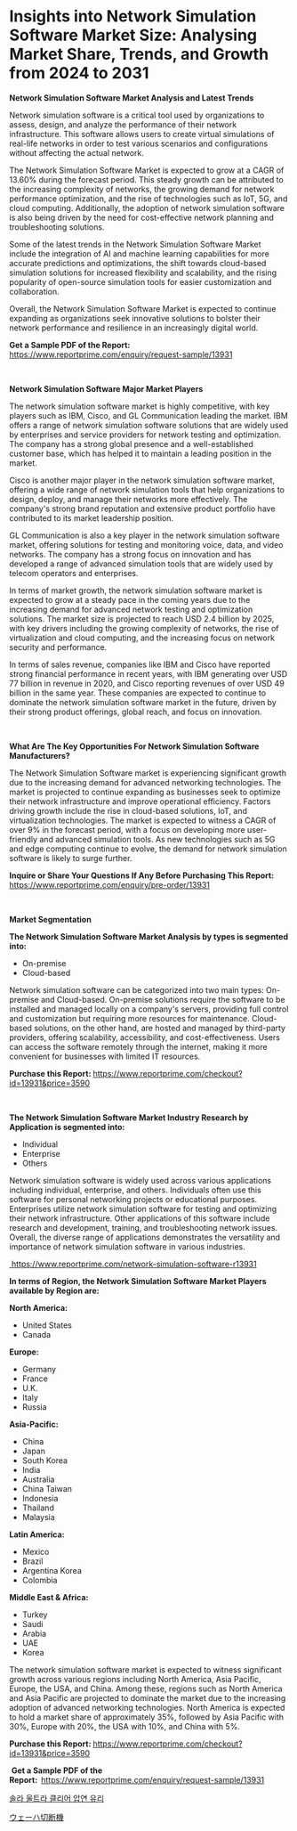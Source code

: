 <p><h1>Insights into Network Simulation Software Market Size: Analysing Market Share, Trends, and Growth from 2024 to 2031</h1></p><p><strong>Network Simulation Software Market Analysis and Latest Trends</strong></p>
<p><p>Network simulation software is a critical tool used by organizations to assess, design, and analyze the performance of their network infrastructure. This software allows users to create virtual simulations of real-life networks in order to test various scenarios and configurations without affecting the actual network.</p><p>The Network Simulation Software Market is expected to grow at a CAGR of 13.60% during the forecast period. This steady growth can be attributed to the increasing complexity of networks, the growing demand for network performance optimization, and the rise of technologies such as IoT, 5G, and cloud computing. Additionally, the adoption of network simulation software is also being driven by the need for cost-effective network planning and troubleshooting solutions.</p><p>Some of the latest trends in the Network Simulation Software Market include the integration of AI and machine learning capabilities for more accurate predictions and optimizations, the shift towards cloud-based simulation solutions for increased flexibility and scalability, and the rising popularity of open-source simulation tools for easier customization and collaboration.</p><p>Overall, the Network Simulation Software Market is expected to continue expanding as organizations seek innovative solutions to bolster their network performance and resilience in an increasingly digital world.</p></p>
<p><strong>Get a Sample PDF of the Report:&nbsp;</strong> <a href="https://www.reportprime.com/enquiry/request-sample/13931">https://www.reportprime.com/enquiry/request-sample/13931</a></p>
<p>&nbsp;</p>
<p><strong>Network Simulation Software Major Market Players</strong></p>
<p><p>The network simulation software market is highly competitive, with key players such as IBM, Cisco, and GL Communication leading the market. IBM offers a range of network simulation software solutions that are widely used by enterprises and service providers for network testing and optimization. The company has a strong global presence and a well-established customer base, which has helped it to maintain a leading position in the market.</p><p>Cisco is another major player in the network simulation software market, offering a wide range of network simulation tools that help organizations to design, deploy, and manage their networks more effectively. The company's strong brand reputation and extensive product portfolio have contributed to its market leadership position.</p><p>GL Communication is also a key player in the network simulation software market, offering solutions for testing and monitoring voice, data, and video networks. The company has a strong focus on innovation and has developed a range of advanced simulation tools that are widely used by telecom operators and enterprises.</p><p>In terms of market growth, the network simulation software market is expected to grow at a steady pace in the coming years due to the increasing demand for advanced network testing and optimization solutions. The market size is projected to reach USD 2.4 billion by 2025, with key drivers including the growing complexity of networks, the rise of virtualization and cloud computing, and the increasing focus on network security and performance.</p><p>In terms of sales revenue, companies like IBM and Cisco have reported strong financial performance in recent years, with IBM generating over USD 77 billion in revenue in 2020, and Cisco reporting revenues of over USD 49 billion in the same year. These companies are expected to continue to dominate the network simulation software market in the future, driven by their strong product offerings, global reach, and focus on innovation.</p></p>
<p>&nbsp;</p>
<p><strong>What Are The Key Opportunities For Network Simulation Software Manufacturers?</strong></p>
<p><p>The Network Simulation Software market is experiencing significant growth due to the increasing demand for advanced networking technologies. The market is projected to continue expanding as businesses seek to optimize their network infrastructure and improve operational efficiency. Factors driving growth include the rise in cloud-based solutions, IoT, and virtualization technologies. The market is expected to witness a CAGR of over 9% in the forecast period, with a focus on developing more user-friendly and advanced simulation tools. As new technologies such as 5G and edge computing continue to evolve, the demand for network simulation software is likely to surge further.</p></p>
<p><strong>Inquire or Share Your Questions If Any Before Purchasing This Report:</strong> <a href="https://www.reportprime.com/enquiry/pre-order/13931">https://www.reportprime.com/enquiry/pre-order/13931</a></p>
<p>&nbsp;</p>
<p><strong>Market Segmentation</strong></p>
<p><strong>The Network Simulation Software Market Analysis by types is segmented into:</strong></p>
<p><ul><li>On-premise</li><li>Cloud-based</li></ul></p>
<p><p>Network simulation software can be categorized into two main types: On-premise and Cloud-based. On-premise solutions require the software to be installed and managed locally on a company's servers, providing full control and customization but requiring more resources for maintenance. Cloud-based solutions, on the other hand, are hosted and managed by third-party providers, offering scalability, accessibility, and cost-effectiveness. Users can access the software remotely through the internet, making it more convenient for businesses with limited IT resources.</p></p>
<p><strong>Purchase this Report:&nbsp;</strong><a href="https://www.reportprime.com/checkout?id=13931&price=3590">https://www.reportprime.com/checkout?id=13931&price=3590</a></p>
<p>&nbsp;</p>
<p><strong>The Network Simulation Software Market Industry Research by Application is segmented into:</strong></p>
<p><ul><li>Individual</li><li>Enterprise</li><li>Others</li></ul></p>
<p><p>Network simulation software is widely used across various applications including individual, enterprise, and others. Individuals often use this software for personal networking projects or educational purposes. Enterprises utilize network simulation software for testing and optimizing their network infrastructure. Other applications of this software include research and development, training, and troubleshooting network issues. Overall, the diverse range of applications demonstrates the versatility and importance of network simulation software in various industries.</p></p>
<p><a href="https://www.reportprime.com/network-simulation-software-r13931">&nbsp;https://www.reportprime.com/network-simulation-software-r13931</a></p>
<p><strong>In terms of Region, the Network Simulation Software Market Players available by Region are:</strong></p>
<p>
    <p> <strong> North America: </strong>
        <ul>
            <li>United States</li>
            <li>Canada</li>
        </ul>
        </p> 
    <p> <strong> Europe: </strong>
        <ul>
            <li>Germany</li>
            <li>France</li>
            <li>U.K.</li>
            <li>Italy</li>
            <li>Russia</li>
        </ul>
        </p> 
    <p> <strong> Asia-Pacific: </strong>
        <ul>
            <li>China</li>
            <li>Japan</li>
            <li>South Korea</li>
            <li>India</li>
            <li>Australia</li>
            <li>China Taiwan</li>
            <li>Indonesia</li>
            <li>Thailand</li>
            <li>Malaysia</li>
        </ul>
        </p> 
    <p> <strong> Latin America: </strong>
        <ul>
            <li>Mexico</li>
            <li>Brazil</li>
            <li>Argentina Korea</li>
            <li>Colombia</li>
        </ul>
        </p> 
    <p> <strong> Middle East & Africa: </strong>
        <ul>
            <li>Turkey</li>
            <li>Saudi</li>
            <li>Arabia</li>
            <li>UAE</li>
            <li>Korea</li>
        </ul>
    </p>
    </p>
<p><p>The network simulation software market is expected to witness significant growth across various regions including North America, Asia Pacific, Europe, the USA, and China. Among these, regions such as North America and Asia Pacific are projected to dominate the market due to the increasing adoption of advanced networking technologies. North America is expected to hold a market share of approximately 35%, followed by Asia Pacific with 30%, Europe with 20%, the USA with 10%, and China with 5%.</p></p>
<p><strong>Purchase this Report: </strong><a href="https://www.reportprime.com/checkout?id=13931&price=3590">https://www.reportprime.com/checkout?id=13931&price=3590</a></p>
<p>&nbsp;<strong>Get a Sample PDF of the Report:&nbsp;&nbsp;</strong><a href="https://www.reportprime.com/enquiry/request-sample/13931">https://www.reportprime.com/enquiry/request-sample/13931</a></p>
<p><strong></strong></p>
<p><p><a href="https://github.com/vdhdwjyp90142/Market-Research-Report-List-4/blob/main/2405263107556.md">솔라 울트라 클리어 압연 유리</a></p><p><a href="https://github.com/sghwr779811674/Market-Research-Report-List-4/blob/main/798122686780.md">ウェーハ切断機</a></p></p>